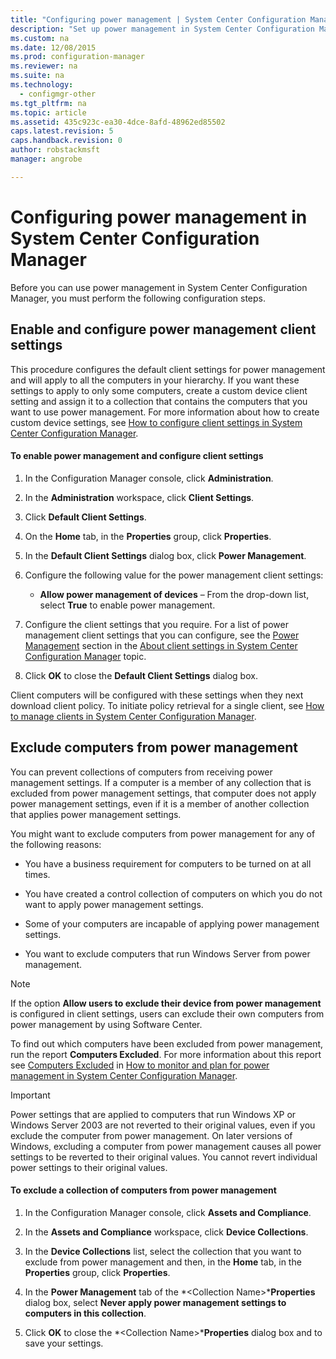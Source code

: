 ```yaml
---
title: "Configuring power management | System Center Configuration Manager"
description: "Set up power management in System Center Configuration Manager."
ms.custom: na
ms.date: 12/08/2015
ms.prod: configuration-manager
ms.reviewer: na
ms.suite: na
ms.technology:
  - configmgr-other
ms.tgt_pltfrm: na
ms.topic: article
ms.assetid: 435c923c-ea30-4dce-8afd-48962ed85502
caps.latest.revision: 5
caps.handback.revision: 0
author: robstackmsftmanager: angrobe

---
```

# Configuring power management in System Center Configuration Manager
Before you can use power management in System Center Configuration Manager, you must perform the following configuration steps.  

## Enable and configure power management client settings  
 This procedure configures the default client settings for power management and will apply to all the computers in your hierarchy. If you want these settings to apply to only some computers, create a custom device client setting and assign it to a collection that contains the computers that you want to use power management. For more information about how to create custom device settings, see [How to configure client settings in System Center Configuration Manager](../../../../core/clients/deploy/configure-client-settings.md).  

#### To enable power management and configure client settings  

1.  In the Configuration Manager console, click **Administration**.  

2.  In the **Administration** workspace, click **Client Settings**.  

3.  Click **Default Client Settings**.  

4.  On the **Home** tab, in the **Properties** group, click **Properties**.  

5.  In the **Default Client Settings** dialog box, click **Power Management**.  

6.  Configure the following value for the power management client settings:  

    -   **Allow power management of devices** – From the drop-down list, select **True** to enable power management.  

7.  Configure the client settings that you require. For a list of power management client settings that you can configure, see the [Power Management](../../../../core/clients/deploy/about-client-settings.md#BKMK_PowMgmtDeviceSettings) section in the [About client settings in System Center Configuration Manager](../../../../core/clients/deploy/about-client-settings.md) topic.  

8.  Click **OK** to close the **Default Client Settings** dialog box.  

 Client computers will be configured with these settings when they next download client policy. To initiate policy retrieval for a single client, see [How to manage clients in System Center Configuration Manager](../../../../core/clients/manage/manage-clients.md).  

## Exclude computers from power management  
 You can prevent collections of computers from receiving power management settings. If a computer is a member of any collection that is excluded from power management settings, that computer does not apply power management settings, even if it is a member of another collection that applies power management settings.  

 You might want to exclude computers from power management for any of the following reasons:  

-   You have a business requirement for computers to be turned on at all times.  

-   You have created a control collection of computers on which you do not want to apply power management settings.  

-   Some of your computers are incapable of applying power management settings.  

-   You want to exclude computers that run Windows Server from power management.  

> [!NOTE]  
>  If the option **Allow users to exclude their device from power management** is configured in client settings, users can exclude their own computers from power management by using Software Center.  

 To find out which computers have been excluded from power management, run the report **Computers Excluded**. For more information about this report see [Computers Excluded](../../../../core/clients/manage/power/monitor-and-plan-for-power-management.md#BKMK_Excluded) in [How to monitor and plan for power management in System Center Configuration Manager](../../../../core/clients/manage/power/monitor-and-plan-for-power-management.md).  

> [!IMPORTANT]  
>  Power settings that are applied to computers that run Windows XP or Windows Server 2003 are not reverted to their original values, even if you exclude the computer from power management. On later versions of Windows, excluding a computer from power management causes all power settings to be reverted to their original values. You cannot revert individual power settings to their original values.  

#### To exclude a collection of computers from power management  

1.  In the Configuration Manager console, click **Assets and Compliance**.  

2.  In the **Assets and Compliance** workspace, click **Device Collections**.  

3.  In the **Device Collections** list, select the collection that you want to exclude from power management and then, in the **Home** tab, in the **Properties** group, click **Properties**.  

4.  In the **Power Management** tab of the *<Collection Name\>***Properties** dialog box, select **Never apply power management settings to computers in this collection**.  

5.  Click **OK** to close the *<Collection Name\>***Properties** dialog box and to save your settings.  
